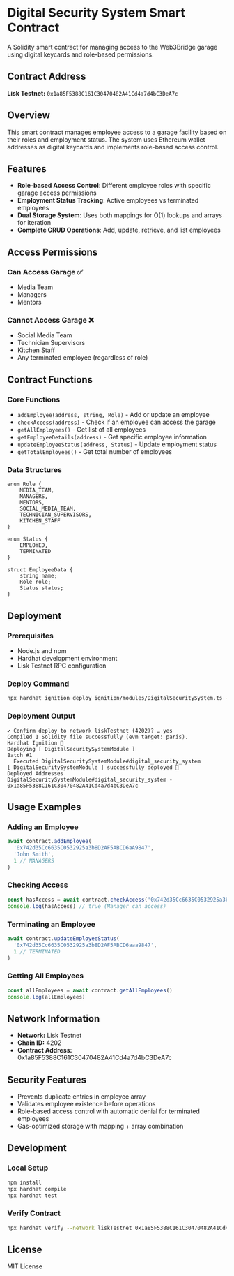 # Digital Security System Smart Contract

A Solidity smart contract for managing access to the Web3Bridge garage using digital keycards and role-based permissions.

## Contract Address

**Lisk Testnet:** `0x1a85F5388C161C30470482A41Cd4a7d4bC3DeA7c`

## Overview

This smart contract manages employee access to a garage facility based on their roles and employment status. The system uses Ethereum wallet addresses as digital keycards and implements role-based access control.

## Features

- **Role-based Access Control**: Different employee roles with specific garage access permissions
- **Employment Status Tracking**: Active employees vs terminated employees
- **Dual Storage System**: Uses both mappings for O(1) lookups and arrays for iteration
- **Complete CRUD Operations**: Add, update, retrieve, and list employees

## Access Permissions

### Can Access Garage ✅

- Media Team
- Managers
- Mentors

### Cannot Access Garage ❌

- Social Media Team
- Technician Supervisors
- Kitchen Staff
- Any terminated employee (regardless of role)

## Contract Functions

### Core Functions

- `addEmployee(address, string, Role)` - Add or update an employee
- `checkAccess(address)` - Check if an employee can access the garage
- `getAllEmployees()` - Get list of all employees
- `getEmployeeDetails(address)` - Get specific employee information
- `updateEmployeeStatus(address, Status)` - Update employment status
- `getTotalEmployees()` - Get total number of employees

### Data Structures

```solidity
enum Role {
    MEDIA_TEAM,
    MANAGERS,
    MENTORS,
    SOCIAL_MEDIA_TEAM,
    TECHNICIAN_SUPERVISORS,
    KITCHEN_STAFF
}

enum Status {
    EMPLOYED,
    TERMINATED
}

struct EmployeeData {
    string name;
    Role role;
    Status status;
}
```

## Deployment

### Prerequisites

- Node.js and npm
- Hardhat development environment
- Lisk Testnet RPC configuration

### Deploy Command

```bash
npx hardhat ignition deploy ignition/modules/DigitalSecuritySystem.ts --network liskTestnet --deployment-id sepolia-deployment
```

### Deployment Output

```
✔ Confirm deploy to network liskTestnet (4202)? … yes
Compiled 1 Solidity file successfully (evm target: paris).
Hardhat Ignition 🚀
Deploying [ DigitalSecuritySystemModule ]
Batch #1
  Executed DigitalSecuritySystemModule#digital_security_system
[ DigitalSecuritySystemModule ] successfully deployed 🚀
Deployed Addresses
DigitalSecuritySystemModule#digital_security_system - 0x1a85F5388C161C30470482A41Cd4a7d4bC3DeA7c
```

## Usage Examples

### Adding an Employee

```javascript
await contract.addEmployee(
  '0x742d35Cc6635C0532925a3b8D2AF5ABCD6aA9847',
  'John Smith',
  1 // MANAGERS
)
```

### Checking Access

```javascript
const hasAccess = await contract.checkAccess('0x742d35Cc6635C0532925a3b8D2AF5ABCD6aA9847')
console.log(hasAccess) // true (Manager can access)
```

### Terminating an Employee

```javascript
await contract.updateEmployeeStatus(
  '0x742d35Cc6635C0532925a3b8D2AF5ABCD6aaa9847',
  1 // TERMINATED
)
```

### Getting All Employees

```javascript
const allEmployees = await contract.getAllEmployees()
console.log(allEmployees)
```

## Network Information

- **Network:** Lisk Testnet
- **Chain ID:** 4202
- **Contract Address:** 0x1a85F5388C161C30470482A41Cd4a7d4bC3DeA7c

## Security Features

- Prevents duplicate entries in employee array
- Validates employee existence before operations
- Role-based access control with automatic denial for terminated employees
- Gas-optimized storage with mapping + array combination

## Development

### Local Setup

```bash
npm install
npx hardhat compile
npx hardhat test
```

### Verify Contract

```bash
npx hardhat verify --network liskTestnet 0x1a85F5388C161C30470482A41Cd4a7d4bC3DeA7c
```

## License

MIT License
